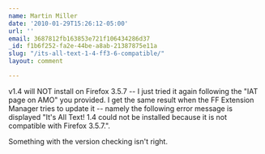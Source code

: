 ```yaml
---
name: Martin Miller
date: '2010-01-29T15:26:12-05:00'
url: ''
email: 3687812fb163853e721f106434286d37
_id: f1b6f252-fa2e-44be-a8ab-21387875e11a
slug: "/its-all-text-1-4-ff3-6-compatible/"
layout: comment

---
```


v1.4 will NOT install on Firefox 3.5.7 -- I just tried it again following the "IAT page on AMO" you provided. I get the same result when the FF Extension Manager tries to update it -- namely the following error message is displayed "It's All Text! 1.4 could not be installed because it is not compatible with Firefox 3.5.7.".

Something with the version checking isn't right.
